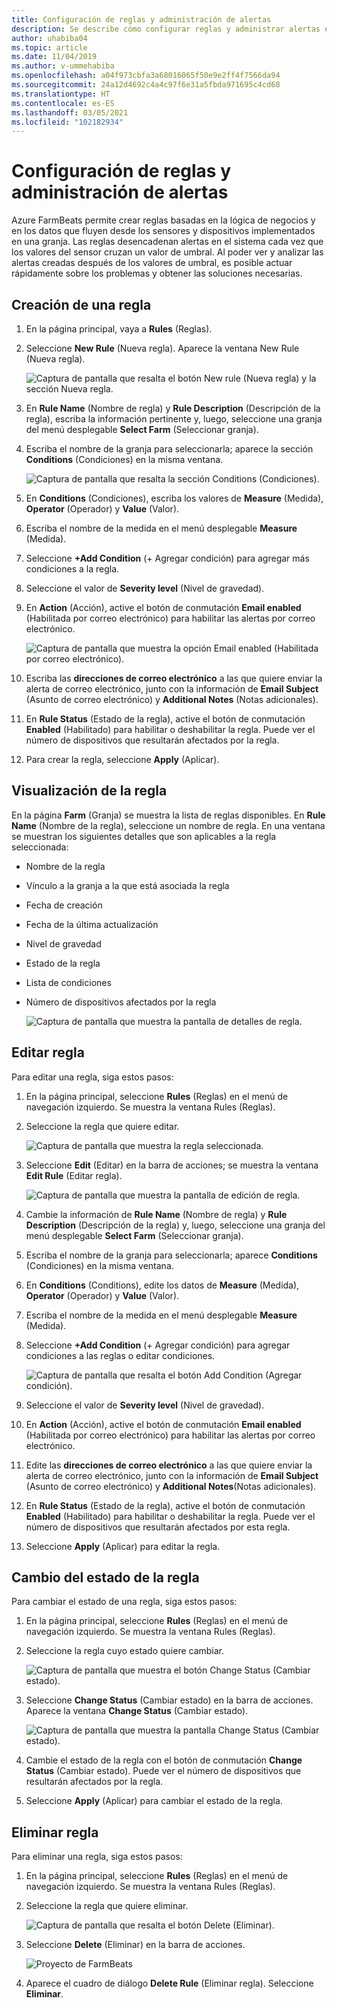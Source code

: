 ```yaml
---
title: Configuración de reglas y administración de alertas
description: Se describe cómo configurar reglas y administrar alertas en FarmBeats.
author: uhabiba04
ms.topic: article
ms.date: 11/04/2019
ms.author: v-ummehabiba
ms.openlocfilehash: a04f973cbfa3a68016065f50e9e2ff4f7566da94
ms.sourcegitcommit: 24a12d4692c4a4c97f6e31a5fbda971695c4cd68
ms.translationtype: HT
ms.contentlocale: es-ES
ms.lasthandoff: 03/05/2021
ms.locfileid: "102182934"
---
```

# <a name="configure-rules-and-manage-alerts"></a>Configuración de reglas y administración de alertas

Azure FarmBeats permite crear reglas basadas en la lógica de negocios y en los datos que fluyen desde los sensores y dispositivos implementados en una granja. Las reglas desencadenan alertas en el sistema cada vez que los valores del sensor cruzan un valor de umbral. Al poder ver y analizar las alertas creadas después de los valores de umbral, es posible actuar rápidamente sobre los problemas y obtener las soluciones necesarias.

## <a name="create-rule"></a>Creación de una regla

1. En la página principal, vaya a **Rules** (Reglas).
2. Seleccione **New Rule** (Nueva regla). Aparece la ventana New Rule (Nueva regla).

    ![Captura de pantalla que resalta el botón New rule (Nueva regla) y la sección Nueva regla.](./media/configure-rules-and-alerts-in-azure-farmbeats/new-rule-1.png)

3. En **Rule Name** (Nombre de regla) y **Rule Description** (Descripción de la regla), escriba la información pertinente y, luego, seleccione una granja del menú desplegable **Select Farm** (Seleccionar granja).
4. Escriba el nombre de la granja para seleccionarla; aparece la sección **Conditions** (Condiciones) en la misma ventana.  

    ![Captura de pantalla que resalta la sección Conditions (Condiciones).](./media/configure-rules-and-alerts-in-azure-farmbeats/new-rule-condition-1.png)

5. En **Conditions** (Condiciones), escriba los valores de **Measure** (Medida), **Operator** (Operador) y **Value** (Valor).
6. Escriba el nombre de la medida en el menú desplegable **Measure** (Medida).
7. Seleccione **+Add Condition** (+ Agregar condición) para agregar más condiciones a la regla.
8. Seleccione el valor de **Severity level** (Nivel de gravedad).
9. En **Action** (Acción), active el botón de conmutación **Email enabled** (Habilitada por correo electrónico) para habilitar las alertas por correo electrónico.

    ![Captura de pantalla que muestra la opción Email enabled (Habilitada por correo electrónico).](./media/configure-rules-and-alerts-in-azure-farmbeats/new-rule-email-1.png)

10. Escriba las **direcciones de correo electrónico** a las que quiere enviar la alerta de correo electrónico, junto con la información de **Email Subject** (Asunto de correo electrónico) y **Additional Notes** (Notas adicionales).  
11. En **Rule Status** (Estado de la regla), active el botón de conmutación **Enabled** (Habilitado) para habilitar o deshabilitar la regla.
    Puede ver el número de dispositivos que resultarán afectados por la regla.
12. Para crear la regla, seleccione **Apply** (Aplicar).

## <a name="view-rule"></a>Visualización de la regla

En la página **Farm** (Granja) se muestra la lista de reglas disponibles. En **Rule Name** (Nombre de la regla), seleccione un nombre de regla. En una ventana se muestran los siguientes detalles que son aplicables a la regla seleccionada:
 - Nombre de la regla
 - Vínculo a la granja a la que está asociada la regla
 - Fecha de creación
 - Fecha de la última actualización
 - Nivel de gravedad
 - Estado de la regla
 - Lista de condiciones  
 - Número de dispositivos afectados por la regla

    ![Captura de pantalla que muestra la pantalla de detalles de regla.](./media/configure-rules-and-alerts-in-azure-farmbeats/view-rule-1.png)

## <a name="edit-rule"></a>Editar regla

Para editar una regla, siga estos pasos:

1. En la página principal, seleccione **Rules** (Reglas) en el menú de navegación izquierdo.
   Se muestra la ventana Rules (Reglas).
2. Seleccione la regla que quiere editar.

    ![Captura de pantalla que muestra la regla seleccionada.](./media/configure-rules-and-alerts-in-azure-farmbeats/edit-rule-action-bar-1.png)

3. Seleccione **Edit** (Editar) en la barra de acciones; se muestra la ventana **Edit Rule** (Editar regla).

    ![Captura de pantalla que muestra la pantalla de edición de regla.](./media/configure-rules-and-alerts-in-azure-farmbeats/edit-rule-one-1.png)

4. Cambie la información de **Rule Name** (Nombre de regla) y **Rule Description** (Descripción de la regla) y, luego, seleccione una granja del menú desplegable **Select Farm** (Seleccionar granja).
5. Escriba el nombre de la granja para seleccionarla; aparece **Conditions** (Condiciones) en la misma ventana.  
6. En **Conditions** (Conditions), edite los datos de **Measure** (Medida), **Operator** (Operador) y **Value** (Valor).
7. Escriba el nombre de la medida en el menú desplegable **Measure** (Medida).
8. Seleccione **+Add Condition** (+ Agregar condición) para agregar condiciones a las reglas o editar condiciones.

    ![Captura de pantalla que resalta el botón Add Condition (Agregar condición).](./media/configure-rules-and-alerts-in-azure-farmbeats/edit-rule-two-1.png)

9.  Seleccione el valor de **Severity level** (Nivel de gravedad).  
10. En **Action** (Acción), active el botón de conmutación **Email enabled** (Habilitada por correo electrónico) para habilitar las alertas por correo electrónico.
11. Edite las **direcciones de correo electrónico** a las que quiere enviar la alerta de correo electrónico, junto con la información de **Email Subject** (Asunto de correo electrónico) y **Additional Notes**(Notas adicionales).  
12. En **Rule Status** (Estado de la regla), active el botón de conmutación **Enabled** (Habilitado) para habilitar o deshabilitar la regla.
Puede ver el número de dispositivos que resultarán afectados por esta regla.
13. Seleccione **Apply** (Aplicar) para editar la regla.

## <a name="change-rule-status"></a>Cambio del estado de la regla

Para cambiar el estado de una regla, siga estos pasos:

1. En la página principal, seleccione **Rules** (Reglas) en el menú de navegación izquierdo. Se muestra la ventana Rules (Reglas).
2. Seleccione la regla cuyo estado quiere cambiar.

    ![Captura de pantalla que muestra el botón Change Status (Cambiar estado).](./media/configure-rules-and-alerts-in-azure-farmbeats/change-status-rule-action-bar-1.png)

3. Seleccione **Change Status** (Cambiar estado) en la barra de acciones. Aparece la ventana **Change Status** (Cambiar estado).

    ![Captura de pantalla que muestra la pantalla Change Status (Cambiar estado).](./media/configure-rules-and-alerts-in-azure-farmbeats/rule-change-status-1.png)

3. Cambie el estado de la regla con el botón de conmutación **Change Status** (Cambiar estado).
   Puede ver el número de dispositivos que resultarán afectados por la regla.
4. Seleccione **Apply** (Aplicar) para cambiar el estado de la regla.

## <a name="delete-rule"></a>Eliminar regla

Para eliminar una regla, siga estos pasos:

1. En la página principal, seleccione **Rules** (Reglas) en el menú de navegación izquierdo. Se muestra la ventana Rules (Reglas).
2. Seleccione la regla que quiere eliminar.

    ![Captura de pantalla que resalta el botón Delete (Eliminar).](./media/configure-rules-and-alerts-in-azure-farmbeats/delete-rule-action-bar-1.png)

3. Seleccione **Delete** (Eliminar) en la barra de acciones.

    ![Proyecto de FarmBeats](./media/configure-rules-and-alerts-in-azure-farmbeats/delete-rule-1.png)

4. Aparece el cuadro de diálogo **Delete Rule** (Eliminar regla). Seleccione **Eliminar**.
